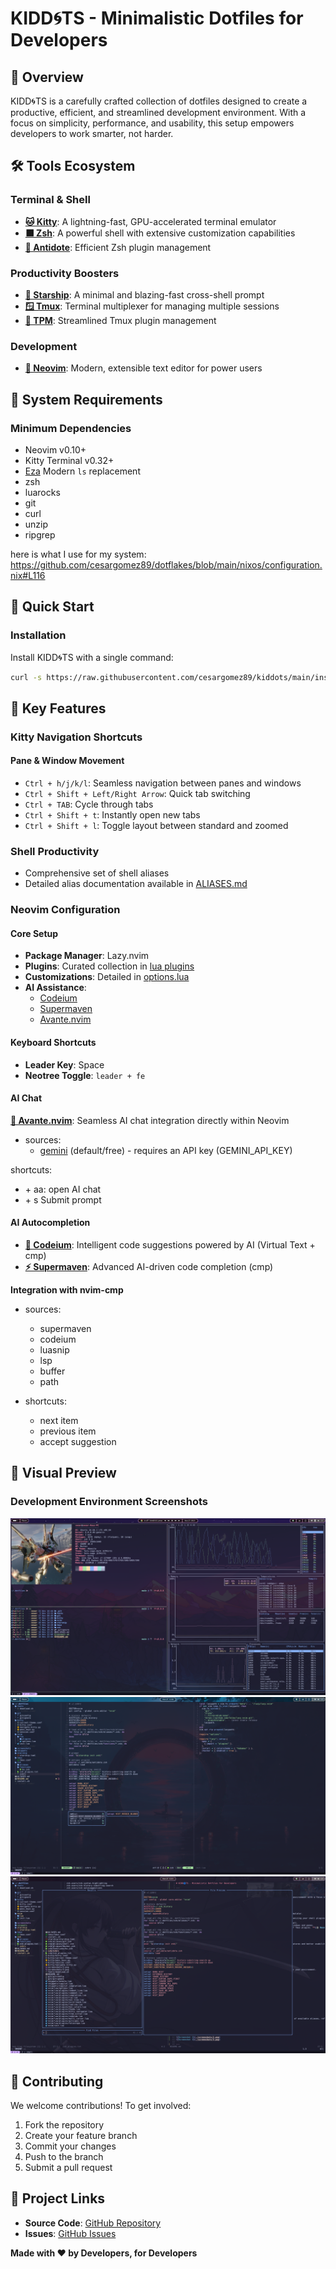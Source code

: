 # KIDD🌀TS - Minimalistic Dotfiles for Developers

## 🌟 Overview

KIDD🌀TS is a carefully crafted collection of dotfiles designed to create a productive, efficient, and streamlined development environment. With a focus on simplicity, performance, and usability, this setup empowers developers to work smarter, not harder.

## 🛠 Tools Ecosystem

### Terminal & Shell
- **[🐱 Kitty](https://sw.kovidgoyal.net/kitty/)**: A lightning-fast, GPU-accelerated terminal emulator
- **[⬛ Zsh](https://www.zsh.org/)**: A powerful shell with extensive customization capabilities
- **[💉 Antidote](https://getantidote.github.io/)**: Efficient Zsh plugin management

### Productivity Boosters
- **[🚀 Starship](https://starship.rs/)**: A minimal and blazing-fast cross-shell prompt
- **[🪟 Tmux](https://tmux.github.io/)**: Terminal multiplexer for managing multiple sessions
- **[🔌 TPM](https://github.com/tmux-plugins/tpm)**: Streamlined Tmux plugin management

### Development
- **[📓 Neovim](https://neovim.io/)**: Modern, extensible text editor for power users

## 🔧 System Requirements

### Minimum Dependencies
- Neovim v0.10+
- Kitty Terminal v0.32+
- [Eza](https://github.com/eza-community/eza) Modern `ls` replacement
- zsh
- luarocks
- git
- curl
- unzip
- ripgrep

here is what I use for my system:
https://github.com/cesargomez89/dotflakes/blob/main/nixos/configuration.nix#L116

## 🚀 Quick Start

### Installation
Install KIDD🌀TS with a single command:

```bash
curl -s https://raw.githubusercontent.com/cesargomez89/kiddots/main/install.sh | bash
```

## 🌈 Key Features

### Kitty Navigation Shortcuts

#### Pane & Window Movement
- `Ctrl + h/j/k/l`: Seamless navigation between panes and windows
- `Ctrl + Shift + Left/Right Arrow`: Quick tab switching
- `Ctrl + TAB`: Cycle through tabs
- `Ctrl + Shift + t`: Instantly open new tabs
- `Ctrl + Shift + l`: Toggle layout between standard and zoomed

### Shell Productivity
- Comprehensive set of shell aliases
- Detailed alias documentation available in [ALIASES.md](ALIASES.md)

### Neovim Configuration

#### Core Setup
- **Package Manager**: Lazy.nvim
- **Plugins**: Curated collection in [lua plugins](./nvim/lua/plugins/)
- **Customizations**: Detailed in [options.lua](/nvim/lua/options.lua)
- **AI Assistance**:
  - [Codeium](https://codeium.com/)
  - [Supermaven](https://supermaven.com/)
  - [Avante.nvim](https://github.com/yetone/avante.nvim)

#### Keyboard Shortcuts
- **Leader Key**: Space
- **Neotree Toggle**: `leader + fe`

#### AI Chat

**[💬 Avante.nvim](https://github.com/yourgithublink/avante.nvim)**: Seamless AI chat integration directly within Neovim

- sources:
  - [gemini](https://ai.google.dev/) (default/free) - requires an API key (GEMINI_API_KEY)

shortcuts:
- <leader> + aa: open AI chat
- <Control> + s Submit prompt 

#### AI Autocompletion
- **[🤖 Codeium](https://codeium.com/)**: Intelligent code suggestions powered by AI (Virtual Text + cmp)
- **[⚡️ Supermaven](https://supermaven.com/)**: Advanced AI-driven code completion (cmp)

**Integration with nvim-cmp**

- sources:
  - supermaven
  - codeium
  - luasnip
  - lsp
  - buffer
  - path

- shortcuts:
  - <Tab> next item
  - <S-Tab> previous item
  - <Enter> accept suggestion

## 📸 Visual Preview

### Development Environment Screenshots
![Workspace Overview](./screenshots/1.png)
![Terminal Setup](./screenshots/2.png)
![Neovim Interface](./screenshots/3.png)

## 🤝 Contributing

We welcome contributions! To get involved:
1. Fork the repository
2. Create your feature branch
3. Commit your changes
4. Push to the branch
5. Submit a pull request

## 🔗 Project Links
- **Source Code**: [GitHub Repository](https://github.com/cesargomez89/kiddots)
- **Issues**: [GitHub Issues](https://github.com/cesargomez89/kiddots/issues)

**Made with ❤️ by Developers, for Developers**

